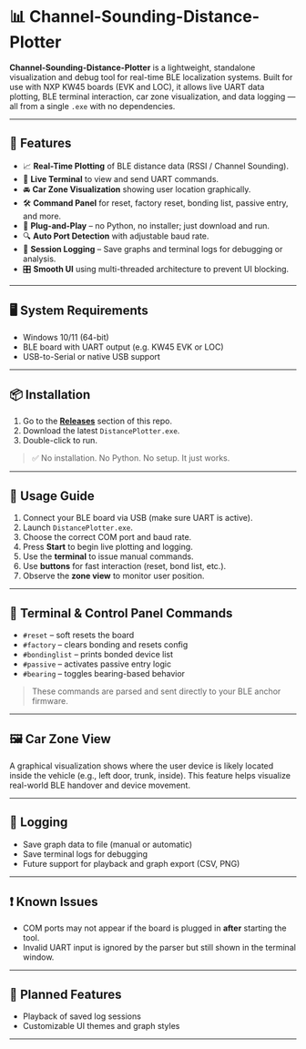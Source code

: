 # 📊 Channel-Sounding-Distance-Plotter

**Channel-Sounding-Distance-Plotter** is a lightweight, standalone visualization and debug tool for real-time BLE localization systems. Built for use with NXP KW45 boards (EVK and LOC), it allows live UART data plotting, BLE terminal interaction, car zone visualization, and data logging — all from a single `.exe` with no dependencies.

---

## 🚀 Features

- 📈 **Real-Time Plotting** of BLE distance data (RSSI / Channel Sounding).
- 💬 **Live Terminal** to view and send UART commands.
- 🚘 **Car Zone Visualization** showing user location graphically.
- 🛠️ **Command Panel** for reset, factory reset, bonding list, passive entry, and more.
- 🔌 **Plug-and-Play** – no Python, no installer; just download and run.
- 🔍 **Auto Port Detection** with adjustable baud rate.
- 💾 **Session Logging** – Save graphs and terminal logs for debugging or analysis.
- 🎛️ **Smooth UI** using multi-threaded architecture to prevent UI blocking.

---

## 🖥️ System Requirements

- Windows 10/11 (64-bit)
- BLE board with UART output (e.g. KW45 EVK or LOC)
- USB-to-Serial or native USB support

---

## 📦 Installation

1. Go to the [**Releases**](https://github.com/YourRepoNameHere/releases) section of this repo.
2. Download the latest `DistancePlotter.exe`.
3. Double-click to run.

> ✅ No installation. No Python. No setup. It just works.

---

## 🧪 Usage Guide

1. Connect your BLE board via USB (make sure UART is active).
2. Launch `DistancePlotter.exe`.
3. Choose the correct COM port and baud rate.
4. Press **Start** to begin live plotting and logging.
5. Use the **terminal** to issue manual commands.
6. Use **buttons** for fast interaction (reset, bond list, etc.).
7. Observe the **zone view** to monitor user position.

---

## 🧰 Terminal & Control Panel Commands

- `#reset` – soft resets the board
- `#factory` – clears bonding and resets config
- `#bondinglist` – prints bonded device list
- `#passive` – activates passive entry logic
- `#bearing` – toggles bearing-based behavior

> These commands are parsed and sent directly to your BLE anchor firmware.

---

## 🖼️ Car Zone View

A graphical visualization shows where the user device is likely located inside the vehicle (e.g., left door, trunk, inside). This feature helps visualize real-world BLE handover and device movement.

---

## 💾 Logging

- Save graph data to file (manual or automatic)
- Save terminal logs for debugging
- Future support for playback and graph export (CSV, PNG)

---

## ❗ Known Issues

- COM ports may not appear if the board is plugged in **after** starting the tool.
- Invalid UART input is ignored by the parser but still shown in the terminal window.

---

## 🔮 Planned Features

- Playback of saved log sessions
- Customizable UI themes and graph styles

---


